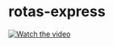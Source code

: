 # rotas-express



[![Watch the video](https://img.youtube.com/vi/QJPFw77ijw0/maxresdefault.jpg)](https://youtu.be/QJPFw77ijw0)
